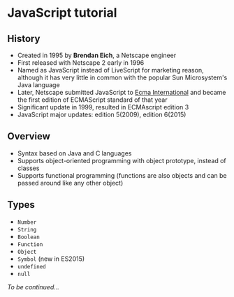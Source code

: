 # JavaScript tutorial
## History
* Created in 1995 by __Brendan Eich__, a Netscape engineer
* First released with Netscape 2 early in 1996
* Named as JavaScript instead of LiveScript for marketing reason, although it has very little in common with the popular Sun Microsystem's Java language
* Later, Netscape submitted JavaScript to [Ecma International](http://www.ecma-international.org) and became the first edition of ECMAScript standard of that year
* Significant update in 1999, resulted in ECMAscript edition 3
* JavaScript major updates: edition 5(2009), edition 6(2015)

## Overview
* Syntax based on Java and C languages
* Supports object-oriented programming with object prototype, instead of classes
* Supports functional programming (functions are also objects and can be passed around like any other object)

## Types
* `Number`
* `String`
* `Boolean`
* `Function`
* `Object`
* `Symbol` (new in ES2015)
* `undefined`
* `null`

_To be continued..._
